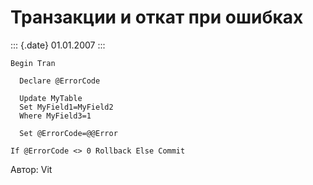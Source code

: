 Транзакции и откат при ошибках
==============================

::: {.date}
01.01.2007
:::

    Begin Tran
     
      Declare @ErrorCode  
     
      Update MyTable
      Set MyField1=MyField2
      Where MyField3=1
     
      Set @ErrorCode=@@Error
     
    If @ErrorCode <> 0 Rollback Else Commit

Автор: Vit
